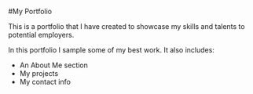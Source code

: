 #My Portfolio

This is a portfolio that I have created to showcase my skills and talents to potential employers.

In this portfolio I sample some of my best work. It also includes:

* An About Me section
* My projects
* My contact info

